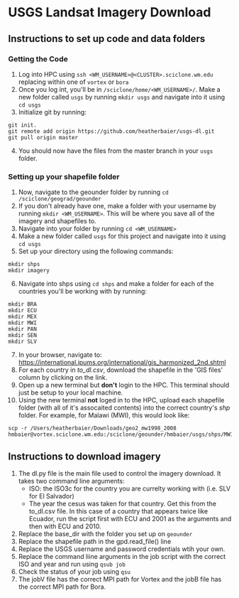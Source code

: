 # USGS Landsat Imagery Download

## Instructions to set up code and data folders
### Getting the Code
1. Log into HPC using ```ssh <WM_USERNAME>@<CLUSTER>.sciclone.wm.edu``` replacing <CLUSTER> within one of ```vortex``` or ```bora```
2. Once you log int, you'll be in ```/sciclone/home/<WM_USERNAME>/```. Make a new folder called ```usgs``` by running ```mkdir usgs``` and navigate into it using ```cd usgs```
3. Initialize git by running:
```
git init.
git remote add origin https://github.com/heatherbaier/usgs-dl.git
git pull origin master
```
4. You should now have the files from the master branch in your ```usgs``` folder.

### Setting up your shapefile folder
1. Now, navigate to the geounder folder by running ```cd /sciclone/geograd/geounder```
2. If you don't already have one, make a folder with your username by running ```mkdir <WM_USERNAME>```. This will be where you save all of the imagery and shapefiles to. 
3. Navigate into your folder by running ```cd <WM_USERNAME>```
4. Make a new folder called ```usgs``` for this project and navigate into it using ```cd usgs```
5. Set up your directory using the following commands:
```
mkdir shps
mkdir imagery
```
6. Navigate into shps using ```cd shps``` and make a folder for each of the countries you'll be working with by running:
```
mkdir BRA
mkdir ECU
mkdir MEX
mkdir MWI
mkdir PAN
mkdir SEN
mkdir SLV
```
7. In your browser, navigate to: https://international.ipums.org/international/gis_harmonized_2nd.shtml
8. For each country in *to_dl.csv*, download the shapefile in the 'GIS files' column by clicking on the link.
9. Open up a new terminal but **don't** login to the HPC. This terminal should just be setup to your local machine.
9. Using the new terminal **not** loged in to the HPC, upload each shapefile folder (with all of it's assocaited contents) into the correct country's *shp* folder. For example, for Malawi (MWI), this would look like:
```
scp -r /Users/heatherbaier/Downloads/geo2_mw1998_2008 hmbaier@vortex.sciclone.wm.edu:/sciclone/geounder/hmbaier/usgs/shps/MWI
```

## Instructions to download imagery
1. The dl.py file is the main file used to control the imagery download. It takes two command line arguments:
    - ISO: the ISO3c for the country you are currelty working with (i.e. SLV for El Salvador)
    - The year the cesus was taken for that country. Get this from the to_dl.csv file. In this case of a country that appears twice like Ecuador, run the script first with ECU and 2001 as the arguments and then with ECU and 2010.
2. Replace the base_dir with the folder you set up on ```geounder```
3. Replace the shapefile path in the gpd.read_file() line
4. Replace the USGS username and password credentials wtih your own.
5. Replace the command liine arguments in the job script with the correct ISO and year and run using ```qsub job```
6. Check the status of your job using ```qsu```
7. The jobV file has the correct MPI path for Vortex and the jobB file has the correct MPI path for Bora.